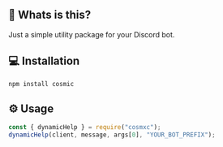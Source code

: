 ## 🤔 Whats is this?

Just a simple utility package for your Discord bot.

## 💻 Installation

```
npm install cosmic
```

## ⚙️ Usage

```js
const { dynamicHelp } = require("cosmxc");
dynamicHelp(client, message, args[0], "YOUR_BOT_PREFIX");
```